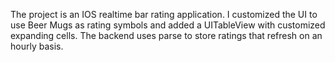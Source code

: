 The project is an IOS realtime bar rating application. I customized the UI to use Beer Mugs as rating symbols and added a UITableView with customized expanding cells. The backend uses parse to store ratings that refresh on an hourly basis.
